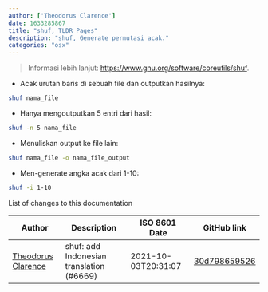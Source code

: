 ```yaml
---
author: ['Theodorus Clarence']
date: 1633285867
title: "shuf, TLDR Pages"
description: "shuf, Generate permutasi acak."
categories: "osx"
---
```

> Informasi lebih lanjut: <https://www.gnu.org/software/coreutils/shuf>.

- Acak urutan baris di sebuah file dan outputkan hasilnya:

```bash
shuf nama_file
```

- Hanya mengoutputkan 5 entri dari hasil:

```bash
shuf -n 5 nama_file
```

- Menuliskan output ke file lain:

```bash
shuf nama_file -o nama_file_output
```

- Men-generate angka acak dari 1-10:

```bash
shuf -i 1-10
```
List of changes to this documentation


Author | Description | ISO 8601 Date | GitHub link
------|-----|-----|-----
[Theodorus Clarence](mailto:55318172+theodorusclarence@users.noreply.github.com) | shuf: add Indonesian translation (#6669) | 2021-10-03T20:31:07 | [30d798659526](https://github.com/tldr-pages/tldr/commit/30d7986595260bc4bf2ef3450a3cde9484a5c66b)


